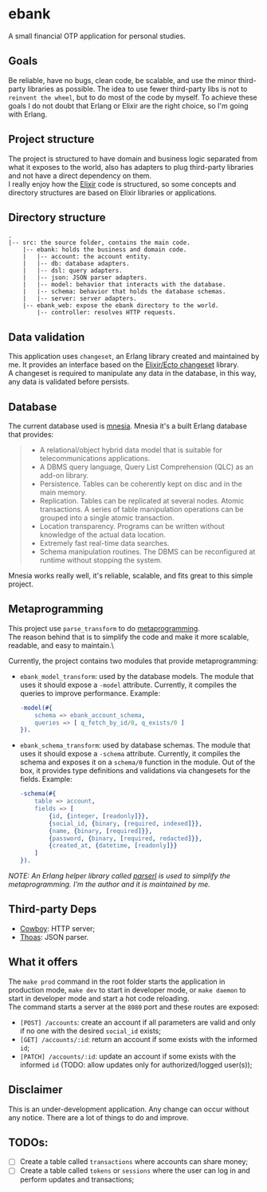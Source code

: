 # ebank

A small financial OTP application for personal studies.

## Goals

Be reliable, have no bugs, clean code, be scalable, and use the minor third-party libraries as possible. The idea to use fewer third-party libs is not to `reinvent the wheel`, but to do most of the code by myself. To achieve these goals I do not doubt that Erlang or Elixir are the right choice, so I'm going with Erlang.

## Project structure

The project is structured to have domain and business logic separated from what it exposes to the world, also has adapters to plug third-party libraries and not have a direct dependency on them.\
I really enjoy how the [Elixir](https://elixir-lang.org/) code is structured, so some concepts and directory structures are based on Elixir libraries or applications.

## Directory structure

```
.
|-- src: the source folder, contains the main code.
    |-- ebank: holds the business and domain code.
    |   |-- account: the account entity.
    |   |-- db: database adapters.
    |   |-- dsl: query adapters.
    |   |-- json: JSON parser adapters.
    |   |-- model: behavior that interacts with the database.
    |   |-- schema: behavior that holds the database schemas.
    |   |-- server: server adapters.
    |-- ebank_web: expose the ebank directory to the world.
        |-- controller: resolves HTTP requests.
```

## Data validation

This application uses `changeset`, an Erlang library created and maintained by me. It provides an interface based on the [Elixir/Ecto changeset](https://hexdocs.pm/ecto/Ecto.Changeset.html) library.\
A changeset is required to manipulate any data in the database, in this way, any data is validated before persists.

## Database

The current database used is [mnesia](https://www.erlang.org/doc/man/mnesia.html). Mnesia it's a built Erlang database that provides:

> - A relational/object hybrid data model that is suitable for telecommunications applications.
> - A DBMS query language, Query List Comprehension (QLC) as an add-on library.
> - Persistence. Tables can be coherently kept on disc and in the main memory.
> - Replication. Tables can be replicated at several nodes.
> Atomic transactions. A series of table manipulation operations can be grouped into a single atomic transaction.
> - Location transparency. Programs can be written without knowledge of the actual data location.
> - Extremely fast real-time data searches.
> - Schema manipulation routines. The DBMS can be reconfigured at runtime without stopping the system.

Mnesia works really well, it's reliable, scalable, and fits great to this simple project.

## Metaprogramming

This project use `parse_transform` to do [metaprogramming](https://www.erlang-factory.com/static/upload/media/1434462166791692seancribbseuc2015.pdf).\
The reason behind that is to simplify the code and make it more scalable, readable, and easy to maintain.\

Currently, the project contains two modules that provide metaprogramming:

- `ebank_model_transform`: used by the database models. The module that uses it should expose a `-model` attribute. Currently, it compiles the queries to improve performance. Example:
    ```erlang
    -model(#{
        schema => ebank_account_schema,
        queries => [ q_fetch_by_id/0, q_exists/0 ]
    }).
    ```
- `ebank_schema_transform`: used by database schemas. The module that uses it should expose a `-schema` attribute. Currently, it compiles the schema and exposes it on a `schema/0` function in the module. Out of the box, it provides type definitions and validations via changesets for the fields. Example:
    ```erlang
    -schema(#{
        table => account,
        fields => [
            {id, {integer, [readonly]}},
            {social_id, {binary, [required, indexed]}},
            {name, {binary, [required]}},
            {password, {binary, [required, redacted]}},
            {created_at, {datetime, [readonly]}}
        ]
    }).
    ```

_NOTE: An Erlang helper library called [parserl](https://github.com/williamthome/parserl) is used to simplify the metaprogramming. I'm the author and it is maintained by me._

## Third-party Deps

- [Cowboy](https://github.com/ninenines/cowboy): HTTP server;
- [Thoas](https://github.com/lpil/thoas): JSON parser.

## What it offers

The `make prod` command in the root folder starts the application in production mode, `make dev` to start in developer mode, or `make daemon` to start in developer mode and start a hot code reloading.\
The command starts a server at the `8080` port and these routes are exposed:

- `[POST] /accounts`: create an account if all parameters are valid and only if no one with the desired `social_id` exists;
- `[GET] /accounts/:id`: return an account if some exists with the informed `id`;
- `[PATCH] /accounts/:id`: update an account if some exists with the informed `id` (TODO: allow updates only for authorized/logged user(s));

## Disclaimer

This is an under-development application. Any change can occur without any notice. There are a lot of things to do and improve.

## TODOs:

- [ ] Create a table called `transactions` where accounts can share money;
- [ ] Create a table called `tokens` or `sessions` where the user can log in and perform updates and transactions;
